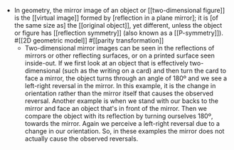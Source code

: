 - In geometry, the mirror image of an object or [[two-dimensional figure]] is the [[virtual image]] formed by [reflection in a plane mirror]; it is [of the same size as] the [[original object]], yet different, unless the object or figure has [[reflection symmetry]] (also known as a [[P-symmetry]]). #[[2D geometric model]] #[[parity transformation]]
    - Two-dimensional mirror images can be seen in the reflections of mirrors or other reflecting surfaces, or on a printed surface seen inside-out. If we first look at an object that is effectively two-dimensional (such as the writing on a card) and then turn the card to face a mirror, the object turns through an angle of 180º and we see a left-right reversal in the mirror. In this example, it is the change in orientation rather than the mirror itself that causes the observed reversal. Another example is when we stand with our backs to the mirror and face an object that's in front of the mirror. Then we compare the object with its reflection by turning ourselves 180º, towards the mirror. Again we perceive a left-right reversal due to a change in our orientation. So, in these examples the mirror does not actually cause the observed reversals.
